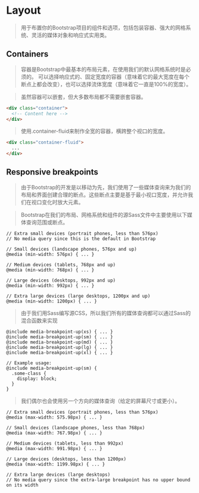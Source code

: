 # Layout
> 用于布置你的Bootstrap项目的组件和选项，包括包装容器、强大的网格系统、灵活的媒体对象和响应式实用类。

## Containers
> 容器是Bootstrap中最基本的布局元素，在使用我们的默认网格系统时是必须的。
> 可以选择响应式的、固定宽度的容器（意味着它的最大宽度在每个断点上都会改变），也可以选择流体宽度（意味着它一直是100%的宽度）。

> 虽然容器可以嵌套，但大多数布局都不需要嵌套容器。

```html
<div class="container">
  <!-- Content here -->
</div>
```

> 使用.container-fluid来制作全宽的容器，横跨整个视口的宽度。

```html
<div class="container-fluid">
  ...
</div>
```

## Responsive breakpoints
> 由于Bootstrap的开发是以移动为先，我们使用了一些媒体查询来为我们的布局和界面创建合理的断点。这些断点主要是基于最小视口宽度，并允许我们在视口变化时放大元素。

> Bootstrap在我们的布局、网格系统和组件的源Sass文件中主要使用以下媒体查询范围或断点。

```less
// Extra small devices (portrait phones, less than 576px)
// No media query since this is the default in Bootstrap

// Small devices (landscape phones, 576px and up)
@media (min-width: 576px) { ... }

// Medium devices (tablets, 768px and up)
@media (min-width: 768px) { ... }

// Large devices (desktops, 992px and up)
@media (min-width: 992px) { ... }

// Extra large devices (large desktops, 1200px and up)
@media (min-width: 1200px) { ... }
```

> 由于我们用Sass编写源CSS，所以我们所有的媒体查询都可以通过Sass的混合函数来实现

```less
@include media-breakpoint-up(xs) { ... }
@include media-breakpoint-up(sm) { ... }
@include media-breakpoint-up(md) { ... }
@include media-breakpoint-up(lg) { ... }
@include media-breakpoint-up(xl) { ... }

// Example usage:
@include media-breakpoint-up(sm) {
  .some-class {
    display: block;
  }
}
```

> 我们偶尔也会使用另一个方向的媒体查询（给定的屏幕尺寸或更小）。

```less
// Extra small devices (portrait phones, less than 576px)
@media (max-width: 575.98px) { ... }

// Small devices (landscape phones, less than 768px)
@media (max-width: 767.98px) { ... }

// Medium devices (tablets, less than 992px)
@media (max-width: 991.98px) { ... }

// Large devices (desktops, less than 1200px)
@media (max-width: 1199.98px) { ... }

// Extra large devices (large desktops)
// No media query since the extra-large breakpoint has no upper bound on its width
```